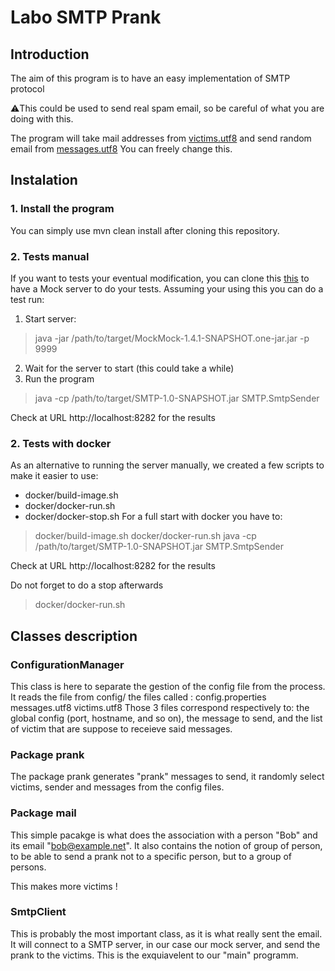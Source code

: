 # Labo SMTP Prank
##  Introduction
The aim of this program is to have an easy implementation of SMTP protocol

⚠️This could be used to send real spam email, so be careful of what you are doing with this.

The program will take mail addresses from [victims.utf8](config/victims.utf8) and send random email from [messages.utf8](config/messages.utf8)
You can freely change this.

## Instalation

### 1. Install the program
You can simply use mvn clean install after cloning this repository.

### 2. Tests manual
If you want to tests your eventual modification, you can clone this  [this](https://github.com/DominiqueComte/MockMock) 
to have a Mock server to do your tests. Assuming your using this you can do a test run:
1. Start server:
> java -jar /path/to/target/MockMock-1.4.1-SNAPSHOT.one-jar.jar -p 9999
2. Wait for the server to start (this could take a while)    
3. Run the program
> java -cp /path/to/target/SMTP-1.0-SNAPSHOT.jar SMTP.SmtpSender

Check at URL http://localhost:8282 for the results

### 2. Tests with docker

As an alternative to running the server manually, we created a few scripts to make it easier to use:
 - docker/build-image.sh
 - docker/docker-run.sh
 - docker/docker-stop.sh
For a full start with docker you have to:
> docker/build-image.sh
docker/docker-run.sh
java -cp /path/to/target/SMTP-1.0-SNAPSHOT.jar SMTP.SmtpSender

Check at URL http://localhost:8282 for the results

Do not forget to do a stop afterwards
> docker/docker-run.sh

## Classes description

### ConfigurationManager

This class is here to separate the gestion of the config file from the process. It reads the file from config/ the files called : config.properties  messages.utf8  victims.utf8
Those 3 files correspond respectively to: the global config (port, hostname, and so on), the message to send, and the list of victim that are suppose to receieve said messages.

### Package prank

The package prank generates "prank" messages to send, it randomly select victims, sender and messages from the config files.

### Package mail

This simple pacakge is what does the association with a person "Bob" and its email "bob@example.net". It also contains the notion of group of person, to be able to send a prank not to a specific person, but to a group of persons.

This makes more victims !

### SmtpClient

This is probably the most important class, as it is what really sent the email. It will connect to a SMTP server, in our case our mock server, and send the prank to the victims. This is the exquiavelent to our "main" programm.



